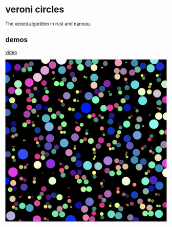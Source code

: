 # veroni circles

The [veroni algorithm](https://thebookofshaders.com/12/) in rust and [nannou](https://github.com/nannou-org/nannou).

## demos

[video](https://youtu.be/uAKV4KjE56U)

![](images/demo.png)
